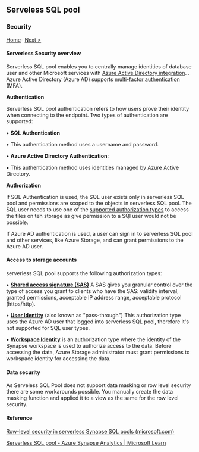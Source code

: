 ## Serveless SQL pool 

### Security 

[Home](https://github.com/LiliamLeme/FTALive-Sessions_Synapse_SQL/blob/main/content/data/ModernDatawarehouse-Security/Dedicated%20SQL%20Pool_data.md)\- [Next >](https://github.com/LiliamLeme/FTALive-Sessions_Synapse_SQL/blob/main/content/data/ModernDatawarehouse-Security/Network.md)


#### Serverless Security overview
Serverless SQL pool enables you to centrally manage identities of database user and other Microsoft services with [Azure Active Directory integration](https://learn.microsoft.com/en-us/azure/azure-sql/database/authentication-aad-configure). . Azure Active Directory (Azure AD) supports [multi-factor authentication](https://learn.microsoft.com/en-us/azure/azure-sql/database/authentication-mfa-ssms-configure) (MFA).

**Authentication**

Serverless SQL pool authentication refers to how users prove their identity when connecting to the endpoint. Two types of authentication are supported:

•    **SQL Authentication**

•    This authentication method uses a username and password.

•    **Azure Active Directory Authentication**:

•    This authentication method uses identities managed by Azure Active Directory. 

**Authorization**

If SQL Authentication is used, the SQL user exists only in serverless SQL pool and permissions are scoped to the objects in serverless SQL pool. The SQL user needs to use one of the [supported authorization types](https://learn.microsoft.com/en-us/azure/synapse-analytics/sql/develop-storage-files-storage-access-control#supported-storage-authorization-types) to access the files on teh storage as give permission to a SQl user would not be possible.

If Azure AD authentication is used, a user can sign in to serverless SQL pool and other services, like Azure Storage, and can grant permissions to the Azure AD user.

#### **Access to storage accounts**

 serverless SQL pool supports the following authorization types:

•    [**Shared access signature (SAS)**](https://learn.microsoft.com/en-us/azure/synapse-analytics/sql/develop-storage-files-storage-access-control?tabs=shared-access-signature) A SAS gives you granular control over the type of access you grant to clients who have the SAS: validity interval, granted permissions, acceptable IP address range, acceptable protocol (https/http).

•    [**User Identity**](https://learn.microsoft.com/en-us/azure/synapse-analytics/sql/develop-storage-files-storage-access-control?tabs=user-identity) (also known as "pass-through") This authorization type uses the Azure AD user that logged into serverless SQL pool, therefore it's not supported for SQL user types.

•    [**Workspace Identity**](https://learn.microsoft.com/en-us/azure/synapse-analytics/sql/develop-storage-files-storage-access-control?tabs=managed-identity) is an authorization type where the identity of the Synapse workspace is used to authorize access to the data. Before accessing the data, Azure Storage administrator must grant permissions to workspace identity for accessing the data.

#### Data security

 As Serveless SQL Pool does not support data masking or row level security there are some workarounds possible. You manually create the data masking function and applied it to a view as the same for the row level security.


#### Reference

[Row-level security in serverless Synapse SQL pools (microsoft.com)](https://techcommunity.microsoft.com/t5/azure-synapse-analytics-blog/how-to-implement-row-level-security-in-serverless-sql-pools/ba-p/2354759#:~:text=Row-level)

[Serverless SQL pool - Azure Synapse Analytics | Microsoft Learn](https://learn.microsoft.com/en-us/azure/synapse-analytics/sql/on-demand-workspace-overview)
